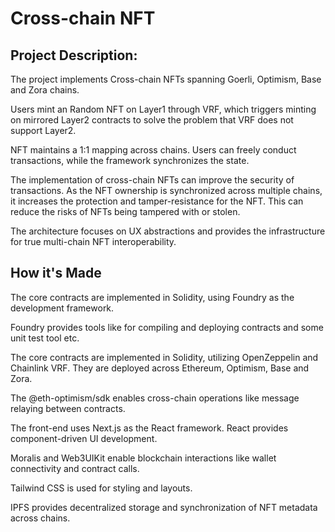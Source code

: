 # Cross-chain NFT

## Project Description:
The project implements Cross-chain NFTs spanning Goerli, Optimism, Base and Zora chains.

Users mint an Random NFT on Layer1 through VRF, which triggers minting on mirrored Layer2 contracts to solve the problem that VRF does not support Layer2.

NFT maintains a 1:1 mapping across chains. Users can freely conduct transactions, while the framework synchronizes the state.

The implementation of cross-chain NFTs can improve the security of transactions. As the NFT ownership is synchronized across multiple chains, it increases the protection and tamper-resistance for the NFT. This can reduce the risks of NFTs being tampered with or stolen.

The architecture focuses on UX abstractions and provides the infrastructure for true multi-chain NFT interoperability.


## How it's Made

The core contracts are implemented in Solidity, using Foundry as the development framework.

Foundry provides tools like for compiling and deploying contracts and some unit test tool etc.

The core contracts are implemented in Solidity, utilizing OpenZeppelin and Chainlink VRF. They are deployed across Ethereum, Optimism, Base and Zora.

The @eth-optimism/sdk enables cross-chain operations like message relaying between contracts.

The front-end uses Next.js as the React framework. React provides component-driven UI development.

Moralis and Web3UIKit enable blockchain interactions like wallet connectivity and contract calls.

Tailwind CSS is used for styling and layouts.

IPFS provides decentralized storage and synchronization of NFT metadata across chains.